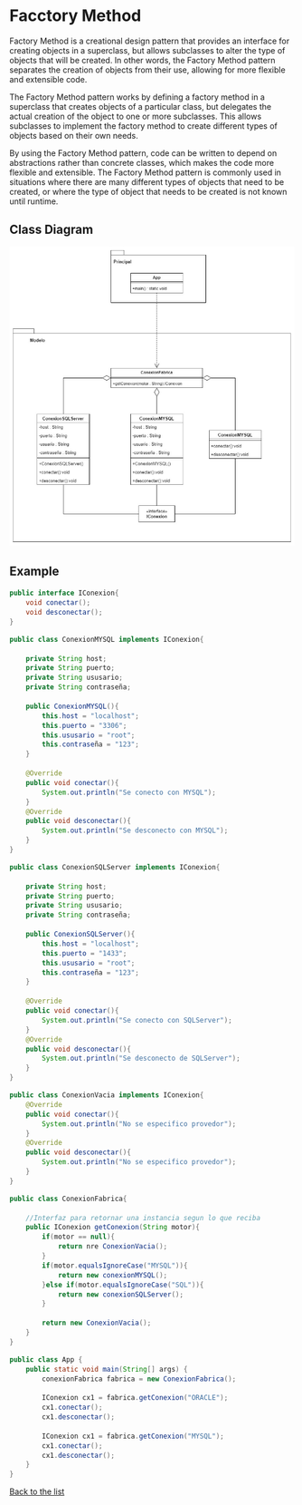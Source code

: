# Facctory Method
Factory Method is a creational design pattern that provides an interface for creating objects in a superclass, but allows subclasses to alter the type of objects that will be created. In other words, the Factory Method pattern separates the creation of objects from their use, allowing for more flexible and extensible code.

The Factory Method pattern works by defining a factory method in a superclass that creates objects of a particular class, but delegates the actual creation of the object to one or more subclasses. This allows subclasses to implement the factory method to create different types of objects based on their own needs.

By using the Factory Method pattern, code can be written to depend on abstractions rather than concrete classes, which makes the code more flexible and extensible. The Factory Method pattern is commonly used in situations where there are many different types of objects that need to be created, or where the type of object that needs to be created is not known until runtime.

## Class Diagram
<p align="center">
    <img src="../../classDiagrams/FactoryMethod.jpg">
</p>

## Example
```Java 
public interface IConexion{
    void conectar();
    void desconectar();
}
```

```Java 
public class ConexionMYSQL implements IConexion{
    
    private String host;
    private String puerto;
    private String ususario;
    private String contraseña;
    
    public ConexionMYSQL(){
        this.host = "localhost";
        this.puerto = "3306";
        this.ususario = "root";
        this.contraseña = "123";
    }
    
    @Override
    public void conectar(){
        System.out.println("Se conecto con MYSQL");
    }
    @Override
    public void desconectar(){
        System.out.println("Se desconecto con MYSQL");
    }
}
```

```Java 
public class ConexionSQLServer implements IConexion{
    
    private String host;
    private String puerto;
    private String ususario;
    private String contraseña;
    
    public ConexionSQLServer(){
        this.host = "localhost";
        this.puerto = "1433";
        this.ususario = "root";
        this.contraseña = "123";
    }
    
    @Override
    public void conectar(){
        System.out.println("Se conecto con SQLServer");
    }
    @Override
    public void desconectar(){
        System.out.println("Se desconecto de SQLServer");
    }
}
```

```Java 
public class ConexionVacia implements IConexion{
    @Override
    public void conectar(){
        System.out.println("No se especifico provedor");
    }
    @Override
    public void desconectar(){
        System.out.println("No se especifico provedor");
    }
}
```

```Java 
public class ConexionFabrica{
    
    //Interfaz para retornar una instancia segun lo que reciba
    public IConexion getConexion(String motor){
        if(motor == null){
            return nre ConexionVacia();
        }
        if(motor.equalsIgnoreCase("MYSQL")){
            return new conexionMYSQL();
        }else if(motor.equalsIgnoreCase("SQL")){
            return new conexionSQLServer();
        }
        
        return new ConexionVacia();
    }
}
```

```Java 
public class App {
    public static void main(String[] args) {
        conexionFabrica fabrica = new ConexionFabrica();
        
        IConexion cx1 = fabrica.getConexion("ORACLE");
        cx1.conectar();
        cx1.desconectar();
        
        IConexion cx1 = fabrica.getConexion("MYSQL");
        cx1.conectar();
        cx1.desconectar();
    }
}
```

[Back to the list](./README.md)